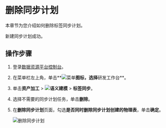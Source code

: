 # 删除同步计划

本章节为您介绍如何删除标签同步计划。

新建同步计划成功。

## 操作步骤

1.  登录[数据资源平台控制台](https://dataq.console.aliyun.com)。

2.  在菜单栏左上角，单击**![菜单](https://static-aliyun-doc.oss-accelerate.aliyuncs.com/assets/img/zh-CN/6504337061/p188771.png)**图标，选择**研发工作台**。

3.  单击**资产加工** \> **![语义建模](https://static-aliyun-doc.oss-accelerate.aliyuncs.com/assets/img/zh-CN/1290330161/p208848.png)** \> **标签同步**。

4.  选择不需要的同步计划任务，单击**删除**。

5.  在**删除同步计划**页面，勾选**是否同时删除同步计划创建的物理表**，单击**确定**。

    ![删除同步计划](https://static-aliyun-doc.oss-accelerate.aliyuncs.com/assets/img/zh-CN/1107160161/p215906.png)


